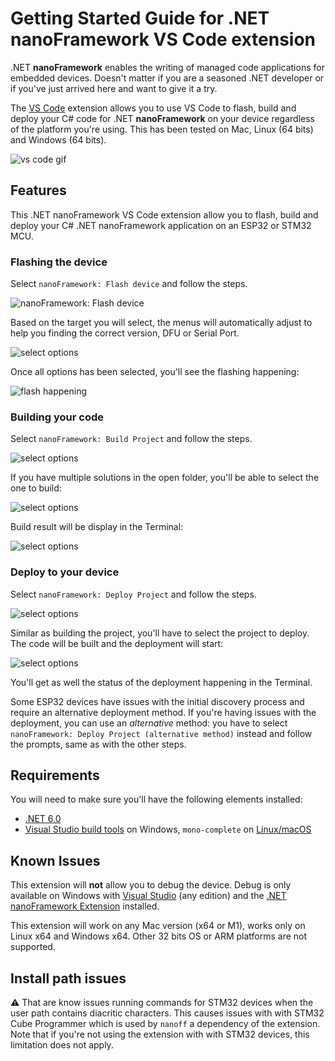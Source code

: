 # Getting Started Guide for .NET **nanoFramework** VS Code extension

.NET **nanoFramework** enables the writing of managed code applications for embedded devices. Doesn't matter if you are a seasoned .NET developer or if you've just arrived here and want to give it a try.

The [VS Code](https://code.visualstudio.com/) extension allows you to use VS Code to flash, build and deploy your C# code for .NET **nanoFramework** on your device regardless of the platform you're using. This has been tested on Mac, Linux (64 bits) and Windows (64 bits).

![vs code gif](../../images/vs-code/nano-vs-code.gif)

## Features

This .NET nanoFramework VS Code extension allow you to flash, build and deploy your C# .NET nanoFramework application on an ESP32 or STM32 MCU.

### Flashing the device

Select `nanoFramework: Flash device` and follow the steps.

![nanoFramework: Flash device](../../images/vs-code/step-by-step6.png)

Based on the target you will select, the menus will automatically adjust to help you finding the correct version, DFU or Serial Port.

![select options](../../images/vs-code/step-by-step8.png)

Once all options has been selected, you'll see the flashing happening:

![flash happening](../../images/vs-code/step-by-step12.png)

### Building your code

Select `nanoFramework: Build Project` and follow the steps.

![select options](../../images/vs-code/step-by-step2.png)

If you have multiple solutions in the open folder, you'll be able to select the one to build:

![select options](../../images/vs-code/step-by-step3.png)

Build result will be display in the Terminal:

![select options](../../images/vs-code/step-by-step5.png)

### Deploy to your device

Select `nanoFramework: Deploy Project` and follow the steps.

![select options](../../images/vs-code/step-by-step14.png)

Similar as building the project, you'll have to select the project to deploy. The code will be built and the deployment will start:

![select options](../../images/vs-code/step-by-step17.png)

You'll get as well the status of the deployment happening in the Terminal.

Some ESP32 devices have issues with the initial discovery process and require an alternative deployment method.
If you're having issues with the deployment, you can use an _alternative_ method: you have to select `nanoFramework: Deploy Project (alternative method)` instead and follow the prompts, same as with the other steps.

## Requirements

You will need to make sure you'll have the following elements installed:

- [.NET 6.0](https://dotnet.microsoft.com/download/dotnet)
- [Visual Studio build tools](https://visualstudio.microsoft.com/en/thank-you-downloading-visual-studio/?sku=BuildTools&rel=16) on Windows, `mono-complete` on [Linux/macOS](https://www.mono-project.com/../../images/vs-code/getting-started/install/)

## Known Issues

This extension will **not** allow you to debug the device. Debug is only available on Windows with [Visual Studio](https://visualstudio.microsoft.com/downloads/) (any edition) and the [.NET nanoFramework Extension](https://marketplace.visualstudio.com/items?itemName=nanoframework.nanoFramework-VS2022-Extension) installed.

This extension will work on any Mac version (x64 or M1), works only on Linux x64 and Windows x64. Other 32 bits OS or ARM platforms are not supported.

## Install path issues

:warning: That are know issues running commands for STM32 devices when the user path contains diacritic characters. This causes issues with with STM32 Cube Programmer which is used by `nanoff` a dependency of the extension.
Note that if you're not using the extension with with STM32 devices, this limitation does not apply.
